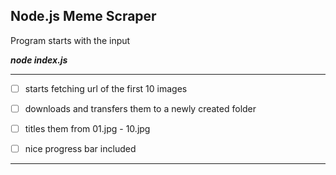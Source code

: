 ## Node.js Meme Scraper

Program starts with the input 

**_node index.js_**

***

- [ ] starts fetching url of the first 10 images

- [ ] downloads and transfers them to a newly created folder

- [ ] titles them from 01.jpg - 10.jpg

- [ ] nice progress bar included

***
